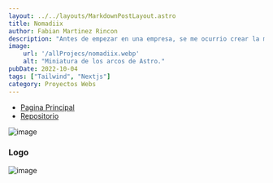 ```yaml
---
layout: ../../layouts/MarkdownPostLayout.astro
title: Nomadiix
author: Fabian Martinez Rincon
description: "Antes de empezar en una empresa, se me ocurrio crear la mia propia para tener mas experiencia y de paso queda para mi portfolio"
image:
    url: '/allProjecs/nomadiix.webp'
    alt: "Miniatura de los arcos de Astro."
pubDate: 2022-10-04
tags: ["Tailwind", "Nextjs"]
category: Proyectos Webs
---
```


- [Pagina Principal](https://nomadiix-website.vercel.app/)
- [Repositorio](https://github.com/Fabian-Martinez-Rincon/Nomadiix-Website)

![image](https://github.com/user-attachments/assets/fb7ce7ec-a791-4f98-9960-71f6a94294cc)

### Logo

![image](https://github.com/user-attachments/assets/6ba0d503-29ba-4c93-9786-37cb3656dfec)